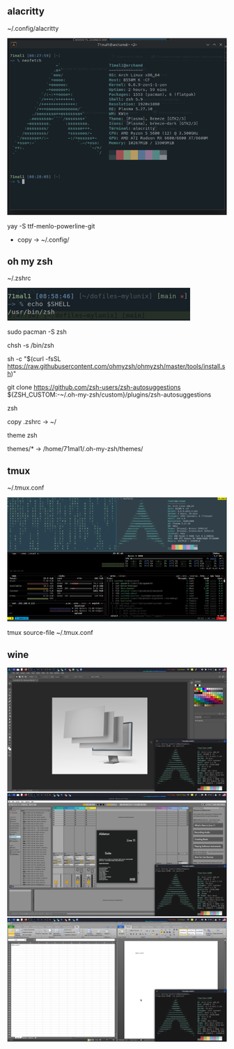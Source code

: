 
##  alacritty
~/.config/alacritty

![Appearance](./picture/alacritty.png)

yay -S ttf-menlo-powerline-git
  
- copy -> ~/.config/

## oh my zsh
~/.zshrc


![Appearance](./picture/omz.png)

sudo pacman -S zsh

chsh -s /bin/zsh

sh -c "$(curl -fsSL https://raw.githubusercontent.com/ohmyzsh/ohmyzsh/master/tools/install.sh)"

git clone https://github.com/zsh-users/zsh-autosuggestions ${ZSH_CUSTOM:-~/.oh-my-zsh/custom}/plugins/zsh-autosuggestions

zsh

copy .zshrc -> ~/

theme zsh

themes/* -> /home/71mal1/.oh-my-zsh/themes/

## tmux
~/.tmux.conf

![Appearance](./picture/tmux.png)

tmux source-file ~/.tmux.conf 


## wine

![Appearance](./Wine/photoshopCC/photoshop.png)
![Appearance](./Wine/Ableton11/ableton.png)
![Appearance](./Wine/Office/office.png)
